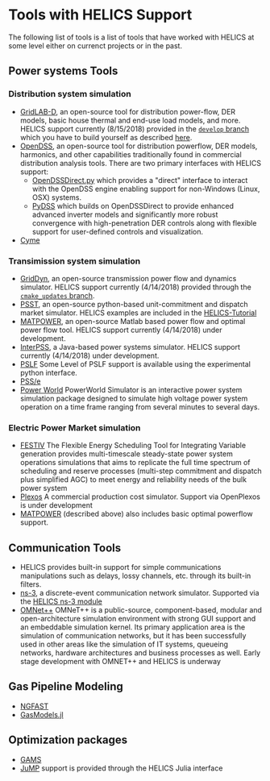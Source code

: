 # Tools with HELICS Support

The following list of tools is a list of tools that have worked with HELICS at some level either on currenct projects or in the past.

## Power systems Tools

### Distribution system simulation

-   [GridLAB-D](https://www.gridlabd.org/), an open-source tool for distribution power-flow, DER models, basic house thermal and end-use load models, and more. HELICS support currently (8/15/2018) provided in the [`develop` branch](https://github.com/gridlab-d/gridlab-d/tree/develop) which you have to build yourself as described [here](https://github.com/GMLC-TDC/HELICS-Tutorial/tree/master/setup).
-   [OpenDSS](https://smartgrid.epri.com/SimulationTool.aspx), an open-source tool for distribution powerflow, DER models, harmonics, and other capabilities traditionally found in commercial distribution analysis tools. There are two primary interfaces with HELICS support:
    -  [OpenDSSDirect.py](https://github.com/dss-extensions/OpenDSSDirect.py) which provides a "direct" interface to interact with the OpenDSS engine enabling support for non-Windows (Linux, OSX) systems.
    -  [PyDSS](https://github.com/NREL/PyDSS) which builds on OpenDSSDirect to provide enhanced advanced inverter models and significantly more robust convergence with high-penetration DER controls along with flexible support for user-defined controls and visualization.
-   [Cyme](http://www.cyme.com/software/cymdist/) 


### Transimission system simulation 
-   [GridDyn](https://github.com/LLNL/GridDyn), an open-source transmission power flow and dynamics simulator. HELICS support currently (4/14/2018) provided through the [`cmake_updates` branch](https://github.com/LLNL/GridDyn/tree/cmake_update).
-   [PSST](https://github.com/kdheepak/psst), an open-source python-based unit-commitment and dispatch market simulator. HELICS examples are included in the  [HELICS-Tutorial](https://github.com/GMLC-TDC/HELICS-Tutorial)
-   [MATPOWER](http://www.pserc.cornell.edu/matpower/), an open-source Matlab based power flow and optimal power flow tool. HELICS support currently (4/14/2018) under development.
-   [InterPSS](http://www.interpss.org/), a Java-based power systems simulator. HELICS support currently (4/14/2018) under development.
-   [PSLF](https://github.com/GMLC-TDC/PSLF-wrapper) Some Level of PSLF support is available using the experimental python interface.
-   [PSS/e](https://new.siemens.com/global/en/products/energy/services/transmission-distribution-smart-grid/consulting-and-planning/pss-software/pss-e.html)
-   [Power World](https://www.powerworld.com/) PowerWorld Simulator is an interactive power system simulation package designed to simulate high voltage power system operation on a time frame ranging from several minutes to several days.


### Electric Power Market simulation
-   [FESTIV](https://github.com/NREL/FESTIV_MODEL) The Flexible Energy Scheduling Tool for Integrating Variable generation provides multi-timescale steady-state power system operations simulations that aims to replicate the full time spectrum of scheduling and reserve processes (multi-step commitment and dispatch plus simplified AGC) to meet energy and reliability needs of the bulk power system
-   [Plexos](https://energyexemplar.com/solutions/plexos/) A commercial production cost simulator. Support via OpenPlexos is under development
-   [MATPOWER](http://www.pserc.cornell.edu/matpower/) (described above) also includes basic optimal powerflow support.

## Communication Tools

-   HELICS provides built-in support for simple communications manipulations such as delays, lossy channels, etc. through its built-in filters.
-   [ns-3](https://www.nsnam.org/), a discrete-event communication network simulator. Supported via the [HELICS ns-3 module](https://github.com/GMLC-TDC/helics-ns3)
-  [OMNet++](https://omnetpp.org/)  OMNeT++ is a public-source, component-based, modular and open-architecture simulation environment with strong GUI support and an embeddable simulation kernel. Its primary application area is the simulation of communication networks, but it has been successfully used in other areas like the simulation of IT systems, queueing networks, hardware architectures and business processes as well.
  Early stage development with OMNET++ and HELICS is underway

## Gas Pipeline Modeling

- [NGFAST](http://citeseerx.ist.psu.edu/viewdoc/summary?doi=10.1.1.172.1169)
- [GasModels.jl](https://github.com/lanl-ansi/GasModels.jl)

## Optimization packages

- [GAMS]()
- [JuMP](https://www.juliaopt.org/) support is provided through the HELICS Julia interface

